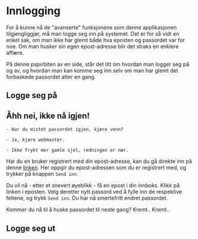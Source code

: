 # Innlogging

For å kunne nå de "avanserte" funksjonene som denne applikasjonen tilgjengliggjør, må man logge seg inn på systemet. Det er for så vidt en enkel sak, om man ikke har glemt både hva eposten og passordet var for noe. Om man husker sin egen epost-adresse blir det straks en enklere affære.

På denne papirbiten av en side, står det litt om hvordan man logger seg på og av, og hvordan man kan komme seg inn selv om man har glemt det forbaskede passordet atter en gang.

## Logge seg på



## Åhh nei, ikke nå igjen!

```
- Har du mistet passordet igjen, kjære venn?

- Ja, kjære webmaster.

- Ikke frykt mer gamle sjel, redningen er nær.
```

Har du en bruker registrert med din epost-adresse, kan du gå direkte inn på denne [linken](http://www.concept.ntnu.no/rapporter/concept-admin-forgotton-password). Her oppgir du epost-adressen som du er registrert med, og trykker på knappen `Send inn`.

Du vil nå - etter et snevert øyeblikk - få en epost i din innboks. Klikk på linken i eposten. Velg deretter nytt passord ved å fylle inn de respektive feltene, og trykk `Send inn`. Du har nå smertefritt endret passordet.

Kommer du nå til å huske passordet til neste gang? Kremt.. Kremt..

## Logge seg ut
